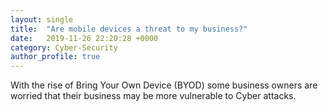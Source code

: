 ```yaml
---
layout: single
title:  "Are mobile devices a threat to my business?"
date:   2019-11-26 22:20:28 +0000
category: Cyber-Security
author_profile: true
---
```


With the rise of Bring Your Own Device (BYOD) some business owners are worried that their business may be more vulnerable to Cyber attacks.

<img class="lazy img-fluid" data-src="/assets/images/consultation/byod.jpg" />
